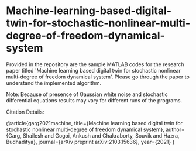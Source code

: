 # Machine-learning-based-digital-twin-for-stochastic-nonlinear-multi-degree-of-freedom-dynamical-system
Provided in the repository are the sample MATLAB codes for the research paper titled 'Machine learning based digital twin for stochastic nonlinear multi-degree of freedom dynamical system'. Please go through the paper to understand the implemented algorithm.

Note:
Because of presence of Gaussian white noise and stochastic differential equations results may vary for different runs of the programs.

Citation Details:

@article{garg2021machine,
  title={Machine learning based digital twin for stochastic nonlinear multi-degree of freedom dynamical system},
  author={Garg, Shailesh and Gogoi, Ankush and Chakraborty, Souvik and Hazra, Budhaditya},
  journal={arXiv preprint arXiv:2103.15636},
  year={2021}
}
